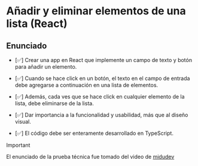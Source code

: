 # Añadir y eliminar elementos de una lista (React)

## Enunciado

- [✅] Crear una app en React que implemente un campo de texto y botón para añadir un elemento.

- [✅] Cuando se hace click en un botón, el texto en el campo de entrada debe agregarse a continuación en una lista de elementos.

- [✅] Además, cada ves que se hace click en cualquier elemento de la lista, debe eliminarse de la lista.

- [✅] Dar importancia a la funcionalidad y usabilidad, más que al diseño visual.

- [✅] El código debe ser enteramente desarrollado en TypeScript.

> [!IMPORTANT]
> El enunciado de la prueba técnica fue tomado del video de [midudev](https://www.youtube.com/watch?v=JW_x-Tq5Vt0&t=3547s)